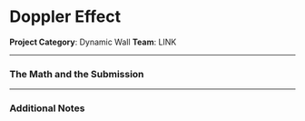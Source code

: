 # Doppler Effect

**Project Category**: Dynamic Wall
**Team**: LINK

---

### The Math and the Submission

---

### Additional Notes
